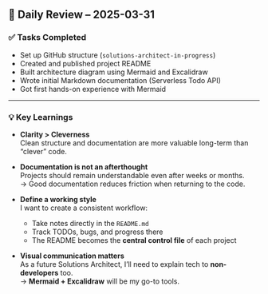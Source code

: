 ## 🧠 Daily Review – 2025-03-31

### ✅ Tasks Completed

- Set up GitHub structure (`solutions-architect-in-progress`)
- Created and published project README
- Built architecture diagram using Mermaid and Excalidraw
- Wrote initial Markdown documentation (Serverless Todo API)
- Got first hands-on experience with Mermaid

---

### 💡 Key Learnings

- **Clarity > Cleverness**  
  Clean structure and documentation are more valuable long-term than “clever” code.

- **Documentation is not an afterthought**  
  Projects should remain understandable even after weeks or months.  
  → Good documentation reduces friction when returning to the code.

- **Define a working style**  
  I want to create a consistent workflow:

  - Take notes directly in the `README.md`
  - Track TODOs, bugs, and progress there
  - The README becomes the **central control file** of each project

- **Visual communication matters**  
  As a future Solutions Architect, I’ll need to explain tech to **non-developers** too.  
  → **Mermaid + Excalidraw** will be my go-to tools.
